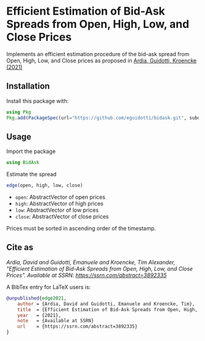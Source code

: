 # Efficient Estimation of Bid-Ask Spreads from Open, High, Low, and Close Prices

Implements an efficient estimation procedure of the bid-ask spread from Open, High, Low, and Close prices as proposed in [Ardia, Guidotti, Kroencke (2021)](https://www.ssrn.com/abstract=3892335)

## Installation

Install this package with:

```julia
using Pkg
Pkg.add(PackageSpec(url="https://github.com/eguidotti/bidask.git", subdir="julia/"))
```

## Usage

Import the package

```julia
using BidAsk
```

Estimate the spread

```julia
edge(open, high, low, close)
```

- `open`: AbstractVector of open prices
- `high`: AbstractVector of high prices
- `low`: AbstractVector of low prices
- `close`: AbstractVector of close prices

Prices must be sorted in ascending order of the timestamp.

## Cite as

*Ardia, David and Guidotti, Emanuele and Kroencke, Tim Alexander, "Efficient Estimation of Bid-Ask Spreads from Open, High, Low, and Close Prices". Available at SSRN: https://ssrn.com/abstract=3892335*

A BibTex  entry for LaTeX users is:

```bibtex
@unpublished{edge2021,
    author = {Ardia, David and Guidotti, Emanuele and Kroencke, Tim},
    title  = {Efficient Estimation of Bid-Ask Spreads from Open, High, Low, and Close Prices},
    year   = {2021},
    note   = {Available at SSRN}
    url    = {https://ssrn.com/abstract=3892335}
}
```
